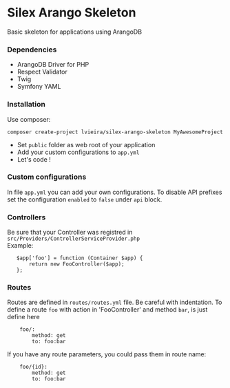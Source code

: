 # Silex Arango Skeleton

Basic skeleton for applications using ArangoDB


### Dependencies
* ArangoDB Driver for PHP  
* Respect Validator
* Twig
* Symfony YAML


### Installation
 Use composer:  
 
 `composer create-project lvieira/silex-arango-skeleton MyAwesomeProject`  
 
* Set `public` folder as web root of your application  
* Add your custom configurations to `app.yml` 
* Let's code !

### Custom configurations  

In file `app.yml` you can add your own configurations. 
To disable API prefixes set the configuration `enabled` to `false` under `api` block.

### Controllers

Be sure that your Controller was registred in `src/Providers/ControllerServiceProvider.php`  
Example: 

```
   $app['foo'] = function (Container $app) {
       return new FooController($app);
   };
```

### Routes

Routes are defined in `routes/routes.yml` file. Be careful with indentation.
To define a route `foo` with action in 'FooController' and method `bar`, is just define here

```
    foo/:  
        method: get  
        to: foo:bar
```

If you have any route parameters, you could pass them in route name:

```
    foo/{id}:
        method: get
        to: foo:bar
```
